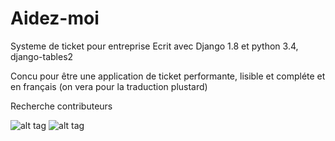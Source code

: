 # Aidez-moi

Systeme de ticket pour entreprise 
Ecrit avec Django 1.8 et python 3.4, django-tables2

Concu pour être une application de ticket performante, lisible et compléte et en français (on vera pour la traduction plustard)



Recherche contributeurs


![alt tag](https://github.com/hadmagic/Aidez-moi/blob/master/1.jpg)
![alt tag](https://github.com/hadmagic/Aidez-moi/blob/master/2.jpg)
